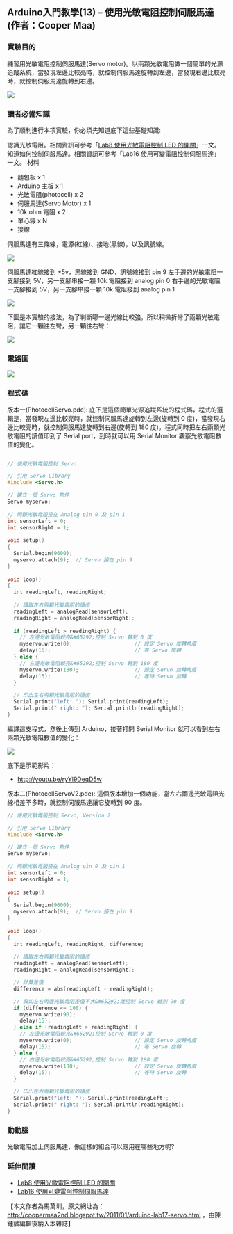 ## Arduino入門教學(13) – 使用光敏電阻控制伺服馬達 (作者：Cooper Maa)

### 實驗目的

練習用光敏電阻控制伺服馬達(Servo motor)。以兩顆光敏電阻做一個簡單的光源追蹤系統，當發現左邊比較亮時，就控制伺服馬達旋轉到左邊，當發現右邊比較亮時，就控制伺服馬達旋轉到右邊。

![](../img/arduinoServoMotor.png)

### 讀者必備知識

為了順利進行本項實驗，你必須先知道底下這些基礎知識:

認識光敏電阻。相關資訊可參考「[Lab8 使用光敏電阻控制 LED 的開關](http://coopermaa2nd.blogspot.com/2010/12/arduino-lab8-led.html)」一文。
知道如何控制伺服馬達。相關資訊可參考「Lab16 使用可變電阻控制伺服馬達」一文。
材料

* 麵包板 x 1
* Arduino 主板 x 1
* 光敏電阻(photocell) x 2
* 伺服馬達(Servo Motor) x 1
* 10k ohm 電阻 x 2
* 單心線 x N
* 接線

伺服馬達有三條線，電源(紅線)、接地(黑線)，以及訊號線。

![](../img/arduinoServoDiagram.png)

伺服馬達紅線接到 +5v，黑線接到 GND，訊號線接到 pin 9
左手邊的光敏電阻一支腳接到 5V，另一支腳串接一顆 10k 電阻接到 analog pin 0
右手邊的光敏電阻一支腳接到 5V，另一支腳串接一顆 10k 電阻接到 analog pin 1

![](../img/arduinoServoBoard.png)

下圖是本實驗的接法，為了判斷哪一邊光線比較強，所以稍微折彎了兩顆光敏電阻，讓它一顆往左彎，另一顆往右彎：

![](../img/arduinoServoBoard2.png)

### 電路圖

![](../img/arduinoServoCircuit.png)

### 程式碼

版本一(PhotocellServo.pde): 底下是這個簡單光源追蹤系統的程式碼，程式的邏輯是，當發現左邊比較亮時，就控制伺服馬達旋轉到左邊(旋轉到 0 度)，當發現右邊比較亮時，就控制伺服馬達旋轉到右邊(旋轉到 180 度)。程式同時把左右兩顆光敏電阻的讀值印到了 Serial port，到時就可以用 Serial Monitor 觀察光敏電阻數值的變化。

```CPP

// 使用光敏電阻控制 Servo

// 引用 Servo Library
#include <Servo.h> 

// 建立一個 Servo 物件 
Servo myservo; 
 
// 兩顆光敏電阻接在 Analog pin 0 及 pin 1
int sensorLeft = 0;
int sensorRight = 1;
 
void setup() 
{ 
  Serial.begin(9600);
  myservo.attach(9);  // Servo 接在 pin 9
} 
 
void loop() 
{
  int readingLeft, readingRight;
  
  // 讀取左右兩顆光敏電阻的讀值
  readingLeft = analogRead(sensorLeft);
  readingRight = analogRead(sensorRight);
  
  if (readingLeft > readingRight) {
    // 左邊光敏電阻較亮&#65292;控制 Servo 轉到 0 度
    myservo.write(0);                    // 設定 Servo 旋轉角度
    delay(15);                           // 等 Servo 旋轉
  } else {
    // 右邊光敏電阻較亮&#65292;控制 Servo 轉到 180 度
    myservo.write(180);                  // 設定 Servo 旋轉角度
    delay(15);                           // 等待 Servo 旋轉
  }

  // 印出左右兩顆光敏電阻的讀值
  Serial.print("left: "); Serial.print(readingLeft);
  Serial.print(" right: "); Serial.println(readingRight);  
} 
```

編譯這支程式，然後上傳到 Arduino，接著打開 Serial Monitor 就可以看到左右兩顆光敏電阻數值的變化：

![](../img/arduinoServoCom.png)

底下是示範影片：

* <http://youtu.be/ryYl9DeqD5w>

版本二(PhotocellServoV2.pde): 這個版本增加一個功能，當左右兩邊光敏電阻光線相差不多時，就控制伺服馬達讓它旋轉到 90 度。

```CPP
// 使用光敏電阻控制 Servo, Version 2

// 引用 Servo Library
#include <Servo.h> 

// 建立一個 Servo 物件 
Servo myservo; 
 
// 兩顆光敏電阻接在 Analog pin 0 及 pin 1
int sensorLeft = 0;
int sensorRight = 1;
 
void setup() 
{ 
  Serial.begin(9600);
  myservo.attach(9);  // Servo 接在 pin 9
} 
 
void loop() 
{
  int readingLeft, readingRight, difference;
  
  // 讀取左右兩顆光敏電阻的讀值
  readingLeft = analogRead(sensorLeft);
  readingRight = analogRead(sensorRight);

  // 計算差值
  difference = abs(readingLeft - readingRight);

  // 假如左右兩邊光敏電阻差值不大&#65292;就控制 Servo 轉到 90 度
  if (difference <= 100) {
    myservo.write(90);
    delay(15);  
  } else if (readingLeft > readingRight) {
    // 左邊光敏電阻較亮&#65292;控制 Servo 轉到 0 度
    myservo.write(0);                    // 設定 Servo 旋轉角度
    delay(15);                           // 等 Servo 旋轉
  } else {
    // 右邊光敏電阻較亮&#65292;控制 Servo 轉到 180 度    
    myservo.write(180);                  // 設定 Servo 旋轉角度
    delay(15);                           // 等待 Servo 旋轉
  }

  // 印出左右兩顆光敏電阻的讀值
  Serial.print("left: "); Serial.print(readingLeft);
  Serial.print(" right: "); Serial.println(readingRight);  
} 
```

### 動動腦

光敏電阻加上伺服馬達，像這樣的組合可以應用在哪些地方呢?

### 延伸閱讀

* [Lab8 使用光敏電阻控制 LED 的開關](http://coopermaa2nd.blogspot.com/2010/12/arduino-lab8-led.html)
* [Lab16 使用可變電阻控制伺服馬達](http://coopermaa2nd.blogspot.com/2011/01/arduino-lab16.html)

【本文作者為馬萬圳，原文網址為： <http://coopermaa2nd.blogspot.tw/2011/01/arduino-lab17-servo.html> ，由陳鍾誠編輯後納入本雜誌】

